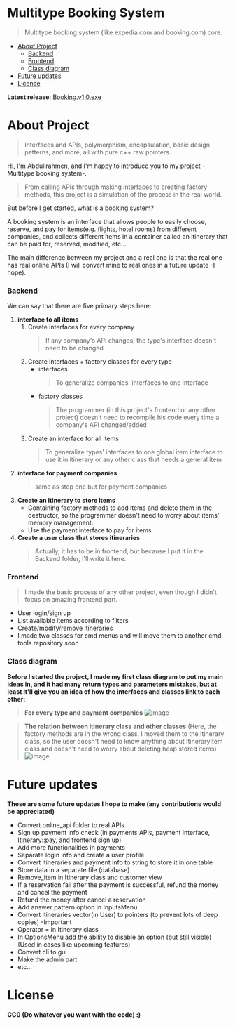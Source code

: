 # Multitype Booking System
> Multitype booking system (like expedia.com and booking.com) core.

-   [About Project](https://github.com/Abdullrahmen/Booking#about-project)
    -   [Backend](https://github.com/Abdullrahmen/Booking#backend)
    -   [Frontend](https://github.com/Abdullrahmen/Booking#frontend)
    -   [Class diagram](https://github.com/Abdullrahmen/Booking#class-diagram)
-   [Future updates](https://github.com/Abdullrahmen/Booking#future-updates)
-   [License](https://github.com/Abdullrahmen/Booking#license)

**Latest release**: 
[Booking.v1.0.exe](https://github.com/Abdullrahmen/Booking/releases/download/v1.0/Booking.v1.0.exe)

# About Project
>Interfaces and APIs, polymorphism, encapsulation, basic design patterns, and more, all with pure c++ raw pointers.



Hi, I'm Abdullrahmen, and I'm happy to introduce you to my project -Multitype booking system-.
> From calling APIs through making interfaces to creating factory methods, this project is a simulation of the process in the real world.

But before I get started, what is a booking system?

A booking system is an interface that allows people to easily choose, reserve, and pay for items(e.g. flights, hotel rooms) from different companies,
and collects different items in a container called an itinerary that can be paid for, reserved, modified, etc...

The main difference between my project and a real one is that the real one has real online APIs (I will convert mine to real ones in a future update -I hope).
### Backend
We can say that there are five primary steps here:
1. **interface to all items**
    1. Create interfaces for every company
        > If any company's API changes, the type's interface doesn't need to be changed
    2. Create interfaces + factory classes for every type
        * interfaces
            > To generalize companies' interfaces to one interface
        * factory classes
            > The programmer (in this project's frontend or any other project) doesn't need to recompile his code every time a company's API changed/added
    3. Create an interface for all items
        > To generalize types' interfaces to one global item interface to use it in itinerary or any other class that needs a general item
2. **interface for payment companies**
    > same as step one but for payment companies
3. **Create an itinerary to store items**
    * Containing factory methods to add items and delete them in the destructor, so the programmer doesn't need to worry about items' memory management.
    * Use the payment interface to pay for items.
4. **Create a user class that stores itineraries**
    > Actually, it has to be in frontend, but because I put it in the Backend folder, I'll write it here.

### Frontend
> I made the basic process of any other project, even though I didn't focus on amazing frontend part.
* User login/sign up
* List available items according to filters
* Create/modify/remove itineraries
* I made two classes for cmd menus and will move them to another cmd tools repository soon
### Class diagram

**Before I started the project, I made my first class diagram to put my main ideas in, and it had many return types and parameters mistakes, but at least it'll give you an idea of how the interfaces and classes link to each other:**

> **For every type and payment companies**
![image](https://user-images.githubusercontent.com/87922232/202315263-1acb84f5-7f9c-4087-a326-a339516cfdf1.png)

> **The relation between itinerary class and other classes** (Here, the factory methods are in the wrong class, I moved them to the Itinerary class, so the user doesn't need to know anything about ItineraryItem class and doesn't need to worry about deleting heap stored items)
![image](https://user-images.githubusercontent.com/87922232/202315093-73ab1a63-5a78-4784-8303-18cb39ae21f4.png)

# Future updates
**These are some future updates I hope to make (any contributions would be appreciated)**

-   Convert online_api folder to real APIs
-   Sign up payment info check (in payments APIs, payment interface, Itinerary::pay, and frontend sign up)
-   Add more functionalities in payments
-   Separate login info and create a user profile
-   Convert itineraries and payment info to string to store it in one table
-   Store data in a separate file (database)
-   Remove_item in Itinerary class and customer view
-   If a reservation fail after the payment is successful, refund the money and cancel the payment
-   Refund the money after cancel a reservation
-   Add answer pattern option in InputsMenu
-   Convert itineraries vector(in User) to pointers (to prevent lots of deep copies) -Important
-   Operator = in Itinerary class
-   In OptionsMenu add the ability to disable an option (but still visible) (Used in cases like upcoming features)
-   Convert cli to gui
-   Make the admin part
-   etc...



# License
**CC0 (Do whatever you want with the code) :)**
